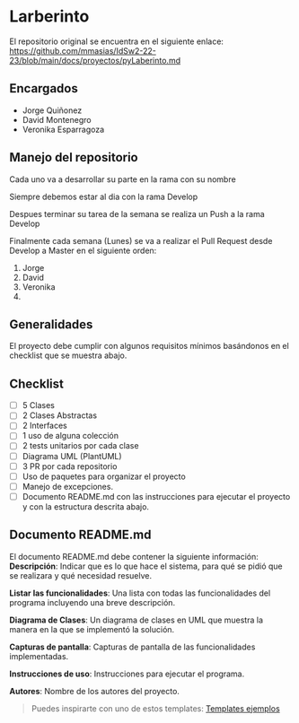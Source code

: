 # Larberinto
El repositorio original se encuentra en el siguiente enlace: https://github.com/mmasias/IdSw2-22-23/blob/main/docs/proyectos/pyLaberinto.md
## Encargados
- Jorge Quiñonez
- David Montenegro
- Veronika Esparragoza

## Manejo del repositorio
Cada uno va a desarrollar su parte en la rama con su nombre

Siempre debemos estar al dia con la rama Develop

Despues terminar su tarea de la semana se realiza un Push a la rama Develop

Finalmente cada semana (Lunes) se va a realizar el Pull Request desde Develop a Master en el siguiente orden:
1. Jorge
2. David
3. Veronika
4. 
## Generalidades
El proyecto debe cumplir con algunos requisitos mínimos basándonos en el checklist que se muestra abajo.

## Checklist
* [ ] 5 Clases
* [ ] 2 Clases Abstractas
* [ ] 2 Interfaces
* [ ] 1 uso de alguna colección
* [ ] 2 tests unitarios por cada clase
* [ ] Diagrama UML (PlantUML)
* [ ] 3 PR por cada repositorio
* [ ] Uso de paquetes para organizar el proyecto 
* [ ] Manejo de excepciones.
* [ ] Documento README.md con las instrucciones para ejecutar el proyecto y con la estructura descrita abajo.

## Documento README.md
El documento README.md debe contener la siguiente información:
**Descripción**: Indicar que es lo que hace el sistema, para qué se pidió que se realizara y qué necesidad resuelve.

**Listar las funcionalidades**: Una lista con todas las funcionalidades del programa incluyendo una breve descripción.

**Diagrama de Clases**: Un diagrama de clases en UML que muestra la manera en la que se implementó la solución.

**Capturas de pantalla**: Capturas de pantalla de las funcionalidades implementadas.

**Instrucciones de uso**: Instrucciones para ejecutar el programa.

**Autores**: Nombre de los autores del proyecto.

> Puedes inspirarte con uno de estos templates: [Templates ejemplos](https://github.com/durgeshsamariya/awesome-github-profile-readme-templates/tree/master/templates)
